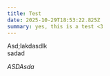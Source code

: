 ```yaml
---
title: Test
date: 2025-10-29T18:53:22.825Z
summary: yes, this is a test <3
---
```

Asd;lakdasdlk \
sadad

*ASDAsda*